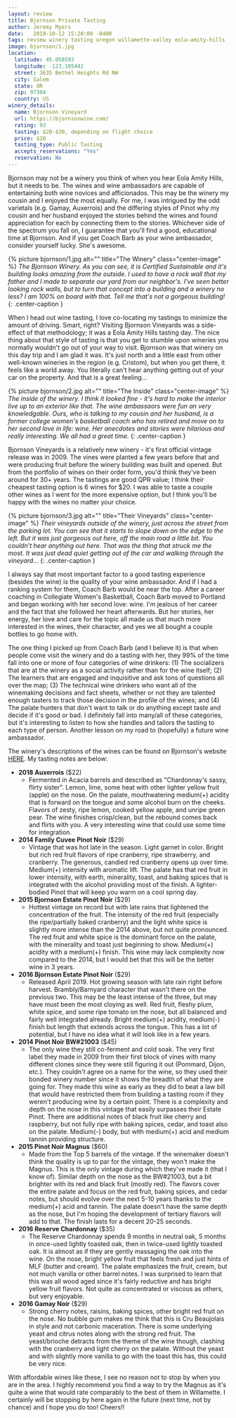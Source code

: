 ```yaml
---
layout: review
title: Bjornson Private Tasting
author: Jeremy Myers
date:   2019-10-12 15:20:00 -0400
tags: review winery tasting oregon willamette-valley eola-amity-hills
image: bjornson/1.jpg
location:
  latitude: 45.058593
  longitude: -123.105442
  street: 3635 Bethel Heights Rd NW
  city: Salem
  state: OR
  zip: 97304
  country: US
winery_details:
  name: Bjornson Vineyard 
  url: https://bjornsonwine.com/
  rating: 93
  tasting: $20-$30, depending on flight choice
  price: $20
  tasting_type: Public Tasting
  accepts_reservations: "Yes"
  reservation: No
---
```

Bjornson may not be a winery you think of when you hear Eola Amity Hills, but it needs to be.  The wines and wine ambassadors are capable of entertaining both wine novices and afficionados.  This may be the winery my cousin and I enjoyed the most equally.  For me, I was intrigued by the odd varietals (e.g. Gamay, Auxerrois) and the differing styles of Pinot why my cousin and her husband enjoyed the stories behind the wines and found appreciation for each by connecting them to the stories.  Whichever side of the spectrum you fall on, I guarantee that you'll find a good, educational time at Bjornson.  And if you get Coach Barb as your wine ambassador, consider yourself lucky.  She's awesome.

{% picture bjornson/1.jpg alt="" title="The Winery" class="center-image" %}
*The Bjornson Winery.  As you can see, it is Certified Sustainable and it's building looks amazing from the outside.  I used to have a rock wall that my father and I made to separate our yard from our neighbor's.  I've seen better looking rock walls, but to turn that concept into a building and a winery no less?  I am 100% on board with that.  Tell me that's not a gorgeous building!*
{: .center-caption }

When I head out wine tasting, I love co-locating my tastings to minimize the amount of driving.  Smart, right?  Visiting Bjornson Vineyards was a side-effect of that methodology; it was a Eola Amity Hills tasting day.  The nice thing about that style of tasting is that you get to stumble upon wineries you normally wouldn't go out of your way to visit.  Bjornson was that winery on this day trip and I am glad it was.  It's just north and a little east from other well-known wineries in the region (e.g. Cristom), but when you get there, it feels like a world away.  You literally can't hear anything getting out of your car on the property.  And that is a great feeling...

{% picture bjornson/2.jpg alt="" title="The Inside" class="center-image" %}
*The inside of the winery.  I think it looked fine - it's hard to make the interior live up to an exterior like that.  The wine ambassaors were fun an very knowledgable.  Ours, who is talking to my cousin and her husband, is a former college women's basketball coach who has retired and move on to her second love in life: wine.  Her anecdotes and stories were hilarious and really interesting.  We all had a great time.*
{: .center-caption }

Bjornson Vineyards is a relatively new winery - it's first official vintage release was in 2009.  The vines were planted a few years before that and were producing fruit before the winery building was built and opened.  But from the portfolio of wines on their order form, you'd think they've been around for 30+ years.  The tastings are good QPR value; I think their cheapest tasting option is 6 wines for $20.  I was able to taste a couple other wines as I went for the more expensive option, but I think you'll be happy with the wines no matter your choice.

{% picture bjornson/3.jpg alt="" title="Their Vineyards" class="center-image" %}
*Their vineyards outside of the winery, just across the street from the parking lot.  You can see that it starts to slope down on the edge to the left.  But it was just gorgeous out here, off the main road a little bit.  You couldn't hear anything out here.  That was the thing that struck me the most.  It was just dead quiet getting out of the car and walking through the vineyard...*
{: .center-caption }

I always say that most important factor to a good tasting experience (besides the wine) is the quality of your wine ambassador.  And if I had a ranking system for them, Coach Barb would be near the top.  After a career coaching in Collegiate Women's Basketball, Coach Barb moved to Portland and began working with her second love: wine.  I'm jealous of her career and the fact that she followed her heart afterwards.  But her stories, her energy, her love and care for the topic all made us that much more interested in the wines, their character, and yes we all bought a couple bottles to go home with. 

The one thing I picked up from Coach Barb (and I believe it) is that when people come visit the winery and do a tasting with her, they 99% of the time fall into one or more of four categories of wine drinkers: (1) The socializers that are at the winery as a social activity rather than for the wine itself; (2) The learners that are engaged and inquisitive and ask tons of questions all over the map; (3) The technical wine drinkers who want all of the winemaking decisions and fact sheets, whether or not they are talented enough tasters to track those decision in the profile of the wines; and (4) The palate hunters that don't want to talk or do anything except taste and decide if it's good or bad.  I definitely fall into many/all of these categories, but it's interesting to listen to how she handles and tailors the tasting to each type of person.  Another lesson on my road to (hopefully) a future wine ambassador.

The winery's descriptions of the wines can be found on Bjornson's website [HERE](https://bjornsonwine.com/wines/).  My tasting notes are below:

* **2018 Auxerrois** ($22)
  * Fermented in Acacia barrels and described as "Chardonnay's sassy, flirty sister".  Lemon, lime, some heat with other lighter yellow fruit (apple) on the nose.  On the palate, mouthwatering medium(+) acidity that is forward on the tongue and some alcohol burn on the cheeks.  Flavors of zesty, ripe lemon, cooked yellow apple, and unripe green pear.  The wine finishes crisp/clean, but the rebound comes back and flirts with you.  A very interesting wine that could use some time for integration.
* **2014 Family Cuvee Pinot Noir** ($29)
  * Vintage that was hot late in the season.  Light garnet in color.  Bright but rich red fruit flavors of ripe cranberry, ripe strawberry, and cranberry.  The generous, candied red cranberry opens up over time.  Medium(+) intensity with aromatic lift.  The palate has that red fruit in lower intensity, with earth, minerality, toast, and baking spices that is integrated with the alcohol providing most of the finish.  A lighter-bodied Pinot that will keep you warm on a cool spring day.
* **2015 Bjornson Estate Pinot Noir** ($29)
  * Hottest vintage on record but with late rains that lightened the concentration of the fruit.  The intensity of the red fruit (especially the ripe/partially baked cranberry) and the light white spice is slightly more intense than the 2014 above, but not quite pronounced.  The red fruit and white spice is the dominant force on the palate, with the minerality and toast just beginning to show.  Medium(+) acidity with a medium(+) finish.  This wine may lack complexity now compared to the 2014, but I would bet that this will be the better wine in 3 years.
* **2016 Bjornson Estate Pinot Noir** ($29)
  * Released April 2019.  Hot growing season with late rain right before harvest.  Brambly/Barnyard character that wasn't there on the previous two.  This may be the least intense of the three, but may have must been the most cloying as well.  Red fruit, fleshy plum, white spice, and some ripe tomato on the nose, but all balanced and fairly well integrated already.  Bright medium(+) acidity, medium(-) finish but length that extends across the tongue.  This has a lot of potential, but I have no idea what it will look like in a few years.
* **2014 Pinot Noir BW#21003** ($45)
  * The only wine they still co-ferment and cold soak.  The very first label they made in 2009 from their first block of vines with many different clones since they were still figuring it out (Pommard, Dijon, etc.).  They couldn't agree on a name for the wine, so they used their bonded winery number since it shows the breadth of what they are going for.  They made this wine as early as they did to beat a law bill that would have restricted them from building a tasting room if they weren't producing wine by a certain point.  There is a complexity and depth on the nose in this vintage that easily surpasses their Estate Pinot.  There are additional notes of black fruit like cherry and raspberry, but not fully ripe with baking spices, cedar, and toast also on the palate.  Medium(-) body, but with medium(+) acid and medium tannin providing structure.
* **2015 Pinot Noir Magnus** ($60)
  * Made from the Top 5 barrels of the vintage.  If the winemaker doesn't think the quality is up to par for the vintage, they won't make the Magnus.  This is the only vintage during which they've made it (that I know of).  Similar depth on the nose as the BW#21003, but a bit brighter with its red and black fruit (mostly red).  The flavors cover the entire palate and focus on the red fruit, baking spices, and cedar notes, but should evolve over the next 5-10 years thanks to the medium(+) acid and tannin.  The palate doesn't have the same depth as the nose, but I'm hoping the development of tertiary flavors will add to that.  The finish lasts for a decent 20-25 seconds.
* **2016 Reserve Chardonnay** ($35)
  * The Reserve Chardonnay spends 9 months in neutral oak, 5 months in once-used lightly toasted oak, then in twice-used lightly toasted oak.  It is almost as if they are gently massaging the oak into the wine.  On the nose, bright yellow fruit that feels fresh and just hints of MLF (butter and cream).  The palate emphasizes the fruit, cream, but not much vanilla or other barrel notes.  I was surprised to learn that this was all wood aged since it's fairly reductive and has bright yellow fruit flavors.  Not quite as concentrated or viscous as others, but very enjoyable.
* **2016 Gamay Noir** ($29)
  * Strong cherry notes, raisins, baking spices, other bright red fruit on the nose.  No bubble gum makes me think that this is Cru Beaujolais in style and not carbonic maceration.  There is some underlying yeast and citrus notes along with the strong red fruit.  The yeast/brioche detracts from the theme of the wine though, clashing with the cranberry and light cherry on the palate.  Without the yeast and with slightly more vanilla to go with the toast this has, this could be very nice.

With affordable wines like these, I see no reason not to stop by when you are in the area.  I highly recommend you find a way to try the Magnus as it's quite a wine that would rate comparably to the best of them in Willamette.  I certainly will be stopping by here again in the future (next time, not by chance) and I hope you do too!  Cheers!!
